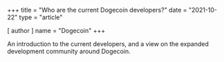 +++
title = "Who are the current Dogecoin developers?"
date = "2021-10-22"
type = "article"

[ author ]
  name = "Dogecoin"
+++

An introduction to the current developers, and a view on the expanded development community around Dogecoin.

